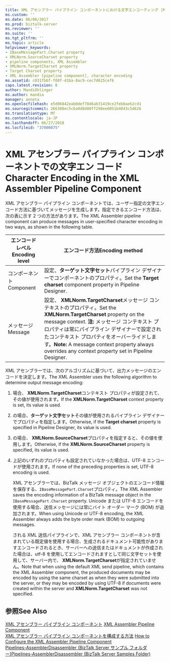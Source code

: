 ```yaml
---
title: XML アセンブラー パイプライン コンポーネントにおける文字エンコーディング |Microsoft Docs
ms.custom: ''
ms.date: 06/08/2017
ms.prod: biztalk-server
ms.reviewer: ''
ms.suite: ''
ms.tgt_pltfrm: ''
ms.topic: article
helpviewer_keywords:
- IBaseMessagePart.Charset property
- XMLNorm.SourceCharset property
- pipeline components, XML Assembler
- XMLNorm.TargetCharset property
- Target Charset property
- XML Assembler [pipeline component], character encoding
ms.assetid: c031fbbf-f00f-41ba-8ac9-cec7d625cef6
caps.latest.revision: 8
author: MandiOhlinger
ms.author: mandia
manager: anneta
ms.openlocfilehash: e5d06842eab0def7846ab31419ce2feb0aeb2cd1
ms.sourcegitcommit: 266308ec5c6a9d8d80ff298ee6051b4843c5d626
ms.translationtype: MT
ms.contentlocale: ja-JP
ms.lasthandoff: 06/27/2018
ms.locfileid: "37000875"
---
```

# <a name="character-encoding-in-the-xml-assembler-pipeline-component"></a><span data-ttu-id="5aaf2-102">XML アセンブラー パイプライン コンポーネントでの文字エン コード</span><span class="sxs-lookup"><span data-stu-id="5aaf2-102">Character Encoding in the XML Assembler Pipeline Component</span></span>
<span data-ttu-id="5aaf2-103">XML アセンブラー パイプライン コンポーネントでは、ユーザー指定の文字エンコード方法に基づいてメッセージを生成します。指定できるエンコード方法は、次の表に示す 2 つの方法があります。</span><span class="sxs-lookup"><span data-stu-id="5aaf2-103">The XML Assembler pipeline component can produce messages in user-specified character encoding in two ways, as shown in the following table.</span></span>  
  
|<span data-ttu-id="5aaf2-104">エンコード レベル</span><span class="sxs-lookup"><span data-stu-id="5aaf2-104">Encoding level</span></span>|<span data-ttu-id="5aaf2-105">エンコード方法</span><span class="sxs-lookup"><span data-stu-id="5aaf2-105">Encoding method</span></span>|  
|--------------------|---------------------|  
|<span data-ttu-id="5aaf2-106">コンポーネント</span><span class="sxs-lookup"><span data-stu-id="5aaf2-106">Component</span></span>|<span data-ttu-id="5aaf2-107">設定、**ターゲット文字セット**パイプライン デザイナーでコンポーネントのプロパティ。</span><span class="sxs-lookup"><span data-stu-id="5aaf2-107">Set the **Target charset** component property in Pipeline Designer.</span></span>|  
|<span data-ttu-id="5aaf2-108">メッセージ</span><span class="sxs-lookup"><span data-stu-id="5aaf2-108">Message</span></span>|<span data-ttu-id="5aaf2-109">設定、 **XMLNorm.TargetCharset**メッセージ コンテキストのプロパティ。</span><span class="sxs-lookup"><span data-stu-id="5aaf2-109">Set the **XMLNorm.TargetCharset** property on the message context.</span></span> <span data-ttu-id="5aaf2-110">**注:** メッセージ コンテキスト プロパティは常にパイプライン デザイナーで設定されたコンテキスト プロパティをオーバーライドします。</span><span class="sxs-lookup"><span data-stu-id="5aaf2-110">**Note:**  A message context property always overrides any context property set in Pipeline Designer.</span></span>|  
  
 <span data-ttu-id="5aaf2-111">XML アセンブラーでは、次のアルゴリズムに基づいて、出力メッセージのエンコードを決定します。</span><span class="sxs-lookup"><span data-stu-id="5aaf2-111">The XML Assembler uses the following algorithm to determine output message encoding:</span></span>  
  
1. <span data-ttu-id="5aaf2-112">場合、 **XMLNorm.TargetCharset**コンテキスト プロパティが設定されて、その値が使用されます。</span><span class="sxs-lookup"><span data-stu-id="5aaf2-112">If the **XMLNorm.TargetCharset** context property is set, its value is used.</span></span>  
  
2. <span data-ttu-id="5aaf2-113">の場合、**ターゲット文字セット**その値が使用されるパイプライン デザイナーでプロパティを指定します。</span><span class="sxs-lookup"><span data-stu-id="5aaf2-113">Otherwise, if the **Target charset** property is specified in Pipeline Designer, its value is used.</span></span>  
  
3. <span data-ttu-id="5aaf2-114">の場合、 **XMLNorm.SourceCharset**プロパティを指定すると、その値を使用します。</span><span class="sxs-lookup"><span data-stu-id="5aaf2-114">Otherwise, if the **XMLNorm.SourceCharset** property is specified, its value is used.</span></span>  
  
4. <span data-ttu-id="5aaf2-115">上記のいずれのプロパティも設定されていなかった場合は、UTF-8 エンコードが使用されます。</span><span class="sxs-lookup"><span data-stu-id="5aaf2-115">If none of the preceding properties is set, UTF-8 encoding is used.</span></span>  
  
   <span data-ttu-id="5aaf2-116">XML アセンブラーでは、BizTalk メッセージ オブジェクトのエンコード情報を保存する、`IBaseMessagePart.Charset`プロパティ。</span><span class="sxs-lookup"><span data-stu-id="5aaf2-116">The XML Assembler saves the encoding information of a BizTalk message object in the `IBaseMessagePart.Charset` property.</span></span> <span data-ttu-id="5aaf2-117">Unicode または UTF-8 エンコードを使用する場合、送信メッセージには常にバイト オーダー マーク (BOM) が追加されます。</span><span class="sxs-lookup"><span data-stu-id="5aaf2-117">When using Unicode or UTF-8 encoding, the XML Assembler always adds the byte order mark (BOM) to outgoing messages.</span></span>  
  
   <span data-ttu-id="5aaf2-118">される XML 送信パイプラインで、XML アセンブラー コンポーネントが含まれている既定値を使用する場合、生成されるドキュメント可能性がありますエンコードされるとき、サーバーへの送信またはドキュメントが作成された場合は、utf-8 を使用してエンコードされますとして同じ文字セットを使用して、サーバー内で、 **XMLNorm.TargetCharset**が指定されていません。</span><span class="sxs-lookup"><span data-stu-id="5aaf2-118">Note that when using the default XML send pipeline, which contains the XML Assembler component, the produced documents may be encoded by using the same charset as when they were submitted into the server, or they may be encoded by using UTF-8 if documents were created within the server and **XMLNorm.TargetCharset** was not specified.</span></span>  
  
## <a name="see-also"></a><span data-ttu-id="5aaf2-119">参照</span><span class="sxs-lookup"><span data-stu-id="5aaf2-119">See Also</span></span>  
 <span data-ttu-id="5aaf2-120">[XML アセンブラー パイプライン コンポーネント](../core/xml-assembler-pipeline-component.md) </span><span class="sxs-lookup"><span data-stu-id="5aaf2-120">[XML Assembler Pipeline Component](../core/xml-assembler-pipeline-component.md) </span></span>  
 <span data-ttu-id="5aaf2-121">[XML アセンブラー パイプライン コンポーネントを構成する方法](../core/how-to-configure-the-xml-assembler-pipeline-component.md) </span><span class="sxs-lookup"><span data-stu-id="5aaf2-121">[How to Configure the XML Assembler Pipeline Component](../core/how-to-configure-the-xml-assembler-pipeline-component.md) </span></span>  
 [<span data-ttu-id="5aaf2-122">Pipelines-AssemblerDisassembler (BizTalk Server サンプル フォルダー)</span><span class="sxs-lookup"><span data-stu-id="5aaf2-122">Pipelines-AssemblerDisassembler (BizTalk Server Samples Folder)</span></span>](../core/pipelines-assemblerdisassembler-biztalk-server-samples-folder.md)